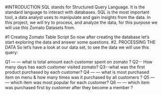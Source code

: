 #INTRODUCTION
SQL stands for Structured Query Language.
It is the standard language to interact with databases. SQL is the most important tool,
a data analyst uses to manipulate and gain insights from the data. In this project, we will try to process,
and analyze the data, for this purpose we will use this Zomato Datasets from.

#1 Creating Zomato Table Script
So now after creating the database let’s start exploring the data and answer some questions.
#2. PROCESSING THE DATA
So let’s have a look at our data set, to see the data we will use this query:

Q1 — — what is total amount each customer spent on zomato ?
Q2-- How many days has each customer visited zomato?
Q3--what was the first product purchased by each customer?
Q4 — — what is most purchased item on menu & how many times was it purchased by all customers ?
Q5 — — which item was most popular for each customer?
Q6 — — which item was purchased first by customer after they become a member ?
